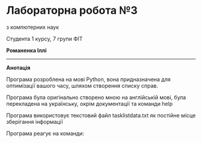 # Лабораторна робота №3

з компютерних наук

Студента 1 курсу, 7 групи  ФІТ

**Романенка Іллі**

---

**Анотація**

Програма розроблена на мові Python, вона придназначена для оптимізації вашого часу, шляхом створення списку справ.

Програма була оригінально створено мною на англійській мові, була перекладена на українську, окрім документації та команди help

Програма використовує текстовий файл tasklistdata.txt як постійне місце зберігання інформації

Програма реагує на команди:
